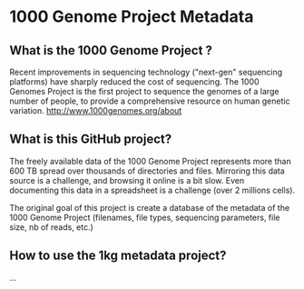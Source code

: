 # 1000 Genome Project Metadata

## What is the 1000 Genome Project ?
Recent improvements in sequencing technology ("next-gen" sequencing platforms) have sharply reduced the cost of sequencing. The 1000 Genomes Project is the first project to sequence the genomes of a large number of people, to provide a comprehensive resource on human genetic variation.
http://www.1000genomes.org/about

## What is this GitHub project?
The freely available data of the 1000 Genome Project represents more than 600 TB spread over thousands of directories and files. Mirroring this data source is a challenge, and browsing it online is a bit slow. Even documenting this data in a spreadsheet is a challenge (over 2 millions cells).

The original goal of this project is create a database of the metadata of the 1000 Genome Project (filenames, file types, sequencing parameters, file size, nb of reads, etc.) 

## How to use the 1kg metadata project?
...
